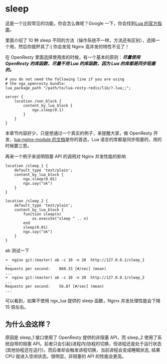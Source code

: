 # sleep

这是一个比较常见的功能，你会怎么做呢？Google 一下，你会找到[Lua 的官方指南](http://lua-users.org/wiki/SleepFunction)，

里面介绍了 10 种 sleep 不同的方法（操作系统不一样，方法还有区别），选择一个用，然后你就杯具了:( 你会发现 Nginx 高并发的特性不见了！

在 OpenResty 里面选择使用库的时候，有一个基本的原则：***尽量使用 OpenResty 的库函数，尽量不用 Lua 的库函数，因为 Lua 的库都是同步阻塞的。***

```
# you do not need the following line if you are using
# the ngx_openresty bundle:
lua_package_path "/path/to/lua-resty-redis/lib/?.lua;;";

server {
    location /non_block {
        content_by_lua_block {
            ngx.sleep(0.1)
        }
    }
}
```

本章节内容好少，只是想通过一个真实的例子，来提醒大家，做 OpenResty 开发，[lua-nginx-module 的文档](https://github.com/openresty/lua-nginx-module)是你的首选，Lua 语言的库都是同步阻塞的，用的时候要三思。

再来一个例子来说明阻塞 API 的调用对 Nginx 并发性能的影响
```
location /sleep_1 {
    default_type 'text/plain';
    content_by_lua_block {
        ngx.sleep(0.01)
        ngx.say("ok")
    }
}

location /sleep_2 {
    default_type 'text/plain';
    content_by_lua_block {
        function sleep(n)
            os.execute("sleep " .. n)
        end
        sleep(0.01)
        ngx.say("ok")
    }
}
```

ab 测试一下
```
➜  nginx git:(master) ab -c 10 -n 20  http://127.0.0.1/sleep_1
...
Requests per second:    860.33 [#/sec] (mean)
...
➜  nginx git:(master) ab -c 10 -n 20  http://127.0.0.1/sleep_2
...
Requests per second:    56.87 [#/sec] (mean)
...
```

可以看到，如果不使用 ngx_lua 提供的 sleep 函数，Nginx 并发处理性能会下降 15 倍左右。

## 为什么会这样？

原因是 sleep_1 接口使用了 OpenResty 提供的非阻塞 API，而 sleep_2 使用了系统自带的阻塞 API。前者只会引起(进程内)协程的切换，但进程还是处于运行状态(其他协程还在运行)，而后者却会触发进程切换，当前进程会变成睡眠状态, 结果 CPU 就进入空闲状态。很明显，非阻塞的 API 的性能会更高。
